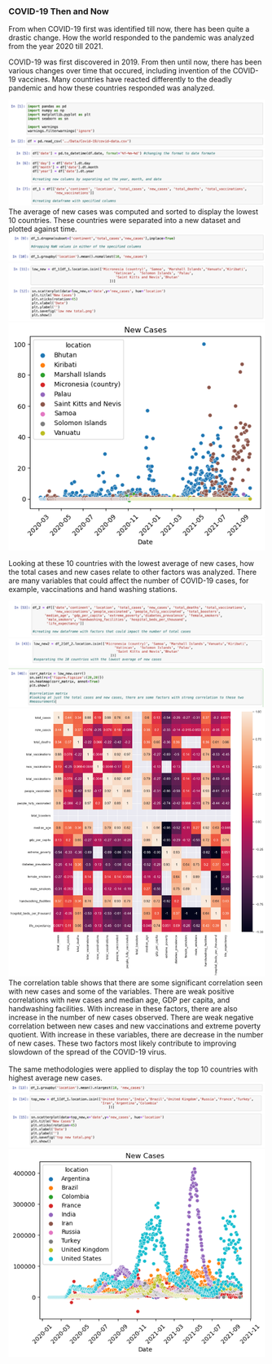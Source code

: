 ### COVID-19 Then and Now
From when COVID-19 first was identified till now, there has been quite a drastic change. How the world responded to the pandemic was analyzed from the year 2020 till 2021. 

COVID-19 was first discovered in 2019. From then until now, there has been various changes over time that occured, including invention of the COVID-19 vaccines. Many countries have reacted differently to the deadly pandemic and how these countries responded was analyzed. 

<img src="imgs/rc-244/1.png?raw=true"/>
<img src="imgs/rc-244/2.png?raw=true"/>
<br>
The average of new cases was computed and sorted to display the lowest 10 countries. These countries were separated into a new dataset and plotted against time.
<br>
<img src="imgs/rc-244/3.png?raw=true"/>
<img src="imgs/rc-244/4.png?raw=true"/>
<img src="imgs/rc-244/5.png?raw=true"/>

Looking at these 10 countries with the lowest average of new cases, how the total cases and new cases relate to other factors was analyzed. There are many variables that could affect the number of COVID-19 cases, for example, vaccinations and hand washing stations.

<img src="imgs/rc-244/9.png?raw=true"/>
<img src="imgs/rc-244/10.png?raw=true"/>
<img src="imgs/rc-244/11.png?raw=true"/>
<img src="imgs/rc-244/12.png?raw=true"/>
<br>
The correlation table shows that there are some significant correlation seen with new cases and some of the variables. There are weak positive correlations with new cases and median age, GDP per capita, and handwashing facilities. With increase in these factors, there are also increase in the number of new cases observed. There are weak negative correlation between new cases and new vaccinations and extreme poverty quotient. With increase in these variables, there are decrease in the number of new cases. These two factors most likely contribute to improving slowdown of the spread of the COVID-19 virus.
<br>
<br>
The same methodologies were applied to display the top 10 countries with highest average new cases.
<br>
<img src="imgs/rc-244/6.png?raw=true"/>
<img src="imgs/rc-244/7.png?raw=true"/>
<img src="imgs/rc-244/8.png?raw=true"/>
